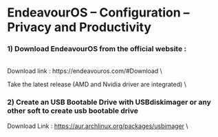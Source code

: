 # EndeavourOS – Configuration – Privacy and Productivity







### 1) Download EndeavourOS from the official website :
<br />
Download link : https://endeavouros.com/#Download \


Take the latest release (AMD and Nvidia driver are integrated) \

### 2) Create an USB Bootable Drive with USBdiskimager or any other soft to create usb bootable drive

Download Link : https://aur.archlinux.org/packages/usbimager \

